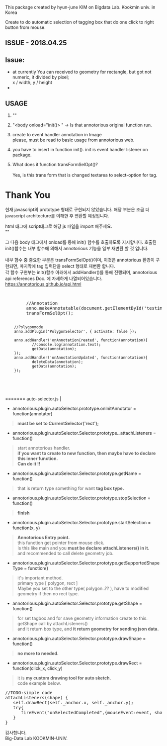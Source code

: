 This package created by hyun-june KIM on Bigdata Lab. 
Kookmin univ. in Korea

Create to do automatic selection of tagging box that do one click to right button from mouse.

ISSUE - 2018.04.25
-------------------------------------------------------------------

## Issue:
+ at currently You can received to geometry for rectangle, but got not numeric, it divided by pixel;<br>
   x / width, y / height
+ 


USAGE
-----

1. "<script src="kookmin-hjkim-custom.js"></script>"
2. "<body onload="init()> " -> Is that annotorious original function run.
3. create to event handler annotation in Image</br>
   please, must be read to basic usage from annotorious web.
4. you have to insert in function init(). init is event handler listener on package.

5. What does it function transFormSelOpt()?</br>		
   Yes, is this trans form that is changed textarea to select-option for tag.


Thank You
============

현재 javascript의 prototype 형태로 구현되지 않았습니다.
해당 부분은 조금 더 javascript architecture를 이해한 후 변환할 예정입니다.

html 태그에 script태그로 해당 js 파일을 import 해주세요. <br>
"<body onload="init()">" <br>

그 다음 body 태그에서 onload를 통해 init() 함수를 호출하도록 지시합니다.
호출된 init()함수는 내부 함수에 의해서 annotorious 기능을 일부 재변환 할 것 입니다.
<br>
<br>
내부 함수 중 중요한 부분은 transFormSelOpt()이며, 이것은 annotorious 환경이 구현되면, 마지막에 tag 입력단을 select 형태로 재변환 합니다.
<br>
각 함수 구현부는 init()함수 아래에서 addHandler()를 통해 진행되며, annotorious
api references Doc. 에 자세하게 나열되어있습니다.<br>
https://annotorious.github.io/api.html

<br>
<pre>
        //Annotation
        anno.makeAnnotatable(document.getElementById('testimage'));
        transFormSelOpt();

        //Polygonmode
        anno.addPlugin('PolygonSelector', { activate: false });

        anno.addHandler('onAnnotationCreated', function(annotation){
                //console.log(annotation.text);
                getData(annotation);
        });
        anno.addHandler('onAnnotationUpdated', function(annotation){
                deleteData(annotation);
                getData(annotation);
        });
</pre>
<br>

=======
auto-selector.js | <br>

+ annotorious.plugin.autoSelector.prototype.onInitAnnotator = function(annotator)
> **must be set to CurrentSelector('rect');**<br>

+ annotorious.plugin.autoSelector.Selector.prototype._attachListeners = function()
> start annotorious handler.<br>
> **if you want to create to new function, then maybe have to declare this inner function.<br>
> Can do it !!**<br>

+ annotorious.plugin.autoSelector.Selector.prototype.getName = function()
> that is return type something for want **tag box type.**<br>

+ annotorious.plugin.autoSelector.Selector.prototype.stopSelection = function()
> **finish**<br>

+ annotorious.plugin.autoSelector.Selector.prototype.startSelection = function(x, y)
> **Annotorious Entry point.**<br>
> this function get pointer from mouse click. <br>
> Is this like main and you **must be declare attachListeners() in it.**<br>
> and recommended to call delete geometry job.<br>

+ annotorious.plugin.autoSelector.Selector.prototype.getSupportedShapeType = function()
> it's important method.<br>
> primary type [ polygon, rect ] <br>
> Maybe you set to the other type( polygon..?? ), have to modified geometry if then no rect type.

+ annotorious.plugin.autoSelector.Selector.prototype.getShape = function()
> for set tagbox and for save geometry information create to this.<br>
> getShape call by attachListeners()<br>
> and it return box type, and **it return geometry for sending json data.**<br>

+ annotorious.plugin.autoSelector.Selector.prototype.drawShape = function()
> **no more to needed.**

+ annotorious.plugin.autoSelector.Selector.prototype.drawRect = function(click_x, click_y)
> it is __**my custom drawing tool for auto sketch.**__<br>
> code example below.<br>

<pre>
//TODO:simple code
attachListeners(shape) {
   self.drawRect(self._anchor.x, self._anchor.y);
   try{
      fireEvent("onSelectedCompleted",{mouseEvent:event, shape:shape, viewportBounds: getViewportBounds())
   }
}
</pre>


감사합니다.<br>
Big-Data Lab KOOKMIN-UNIV.
